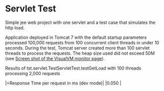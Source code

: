 Servlet Test
===========

Simple jee web project with one servlet and a test case that simulates the http load.

Application deployed in Tomcat 7 with the default startup parameters processed 100,000 requests from 100 concurrent client threads in under 10 seconds. During the test, Tomcat server created more than 100 servlet threads to process the requests. The heap size used did not exceed 50M (see [Screen shot of the VisualVM monitor page](https://raw.githubusercontent.com/pavelfomin/examples/master/servlet-test/docs/tomcat.monitor.png)).

Results of tst.servlet.TestServletTest.testGetLoad with 100 threads processing 2,000 requests

|=Response Time per request in ms (dev mode)|
|0.050 |
